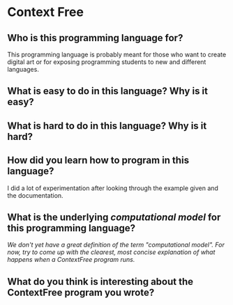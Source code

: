# Context Free

##  Who is this programming language for?

This programming language is probably meant for those who want to create digital
art or for exposing programming students to new and different languages.

## What is easy to do in this language? Why is it easy?


## What is hard to do in this language? Why is it hard?


## How did you learn how to program in this language?

I did a lot of experimentation after looking through the example given and the
documentation.

## What is the underlying _computational model_ for this programming language? 
_We don't yet have a great definition of the term "computational model". 
For now, try to come up with the clearest, most concise explanation of what 
happens when a ContextFree program runs._


## What do you think is interesting about the ContextFree program you wrote?

